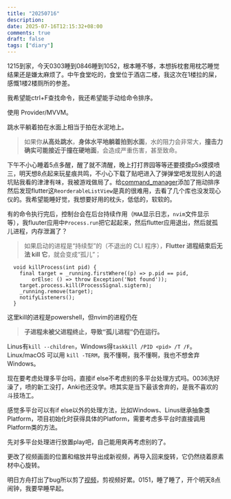 ```yaml
---
title: "20250716"
description: 
date: 2025-07-16T12:15:32+08:00
comments: true
draft: false
tags: ["diary"]
---
```

1215到家，今天0303睡到0846睡到1052，根本睡不够，本想拆枕套用枕芯睡觉结果还是嫌太麻烦了。中午食堂吃的，食堂位于酒店二楼，我这次在1楼拉的屎，感慨1楼2楼厕所的参差。

我希望能ctrl+F查找命令，我还希望能手动给命令排序。

使用 Provider/MVVM。

跳水平躺着拍在水面上相当于拍在水泥地上。

> 如果你**从高处跳水**，**身体水平地躺着拍到水面**，水的阻力会非常大，**撞击力确实可能接近于撞在硬地面**，会造成严重伤害，甚至致命。

下午不小心睡着5点多醒，醒了就不清醒，晚上打打界园等等还要摸摸p5x摸摸喷三，明天想8点起来玩星痕共鸣，不小心下载了贴吧进入了弹弹堂吧发现别人的退坑贴我看的津津有味，我被游戏做局了。给[command_manager](https://github.com/xxfttkx/command_manager)添加了拖动排序然后发现flutter这`ReorderableListView`是真的很难用，去看了几个库也没发现心仪的。我希望能睡好觉，我想要好用的枕头，低低的，软软的。

有的命令执行完后，控制台会在后台持续作用（`MAA`显示日志，`nvim`文件显示等），我fluuter应用中`Process.run`把它起起来，然后flutter应用退出，然后就孤儿进程，内存泄漏了？

> 如果启动的进程是“持续型”的（不退出的 CLI 程序），**Flutter 进程结束后无法 kill 它**，就会变成“孤儿”；

```
  void killProcess(int pid) {
    final target = _running.firstWhere((p) => p.pid == pid,
        orElse: () => throw Exception('Not found'));
    target.process.kill(ProcessSignal.sigterm);
    _running.remove(target);
    notifyListeners();
  }
```

这里kill的进程是powershell，但nvim的进程仍在

> **子进程未被父进程终止，导致“孤儿进程”仍在运行。**

Linus有`kill --children`，Windows得`taskkill /PID <pid> /T /F`。 Linux/macOS 可以用 `kill -TERM`，我不懂啊，我不懂啊，我也不想舍弃Windows。

现在要考虑处理多平台吗，直接if else不考虑别的多平台处理方式吗。0036洗好澡了，喷的新工没打，Anki也还没学。喷其实是当下最该舍弃的，是我不喜欢的斗技场工。

感觉多平台可以有if else以外的处理方法，比如Windows、Linus继承抽象类Platform，项目初始化时获得具体的Platform，需要考虑多平台时直接调用Platform类的方法。

先对多平台处理进行放置play吧，自己能用爽再考虑别的了。

更改了视频画面的位置和缩放并导出成新视频，再导入回来旋转，它仍然绕着原素材中心旋转。

明日方舟打出了bug所以剪了[视频](https://www.bilibili.com/video/BV1EPuhzWEui/)，剪视频好累。0151，睡了睡了，开个明天8点闹钟，我要早睡早起。
